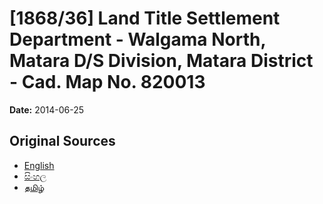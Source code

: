 # [1868/36] Land Title Settlement Department - Walgama North, Matara D/S Division, Matara District - Cad. Map No. 820013

**Date:** 2014-06-25

## Original Sources

- [English](https://documents.gov.lk/view/extra-gazettes/2014/6/1868-36_E.pdf)
- [සිංහල](https://documents.gov.lk/view/extra-gazettes/2014/6/1868-36_S.pdf)
- [தமிழ்](https://documents.gov.lk/view/extra-gazettes/2014/6/1868-36_T.pdf)
